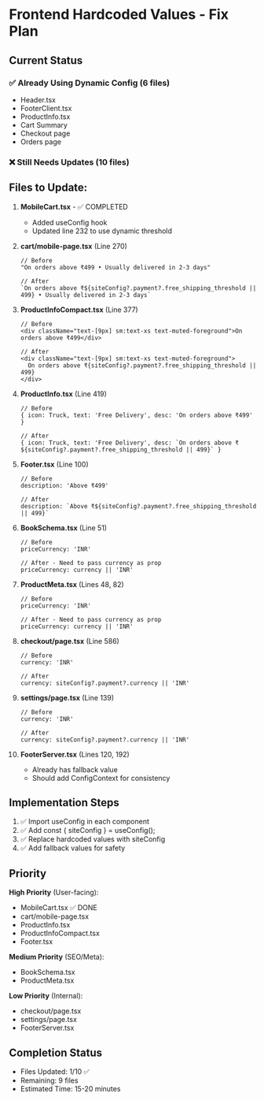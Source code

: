 # Frontend Hardcoded Values - Fix Plan

## Current Status

### ✅ Already Using Dynamic Config (6 files)
- Header.tsx
- FooterClient.tsx  
- ProductInfo.tsx
- Cart Summary
- Checkout page
- Orders page

### ❌ Still Needs Updates (10 files)

## Files to Update:

1. **MobileCart.tsx** - ✅ COMPLETED
   - Added useConfig hook
   - Updated line 232 to use dynamic threshold

2. **cart/mobile-page.tsx** (Line 270)
   ```tsx
   // Before
   "On orders above ₹499 • Usually delivered in 2-3 days"
   
   // After
   `On orders above ₹${siteConfig?.payment?.free_shipping_threshold || 499} • Usually delivered in 2-3 days`
   ```

3. **ProductInfoCompact.tsx** (Line 377)
   ```tsx
   // Before
   <div className="text-[9px] sm:text-xs text-muted-foreground">On orders above ₹499</div>
   
   // After
   <div className="text-[9px] sm:text-xs text-muted-foreground">
     On orders above ₹{siteConfig?.payment?.free_shipping_threshold || 499}
   </div>
   ```

4. **ProductInfo.tsx** (Line 419)
   ```tsx
   // Before
   { icon: Truck, text: 'Free Delivery', desc: 'On orders above ₹499' }
   
   // After  
   { icon: Truck, text: 'Free Delivery', desc: `On orders above ₹${siteConfig?.payment?.free_shipping_threshold || 499}` }
   ```

5. **Footer.tsx** (Line 100)
   ```tsx
   // Before
   description: 'Above ₹499'
   
   // After
   description: `Above ₹${siteConfig?.payment?.free_shipping_threshold || 499}`
   ```

6. **BookSchema.tsx** (Line 51)
   ```tsx
   // Before
   priceCurrency: 'INR'
   
   // After - Need to pass currency as prop
   priceCurrency: currency || 'INR'
   ```

7. **ProductMeta.tsx** (Lines 48, 82)
   ```tsx
   // Before
   priceCurrency: 'INR'
   
   // After - Need to pass currency as prop
   priceCurrency: currency || 'INR'
   ```

8. **checkout/page.tsx** (Line 586)
   ```tsx
   // Before
   currency: 'INR'
   
   // After
   currency: siteConfig?.payment?.currency || 'INR'
   ```

9. **settings/page.tsx** (Line 139)
   ```tsx
   // Before
   currency: 'INR'
   
   // After
   currency: siteConfig?.payment?.currency || 'INR'
   ```

10. **FooterServer.tsx** (Lines 120, 192)
    - Already has fallback value
    - Should add ConfigContext for consistency

## Implementation Steps

1. ✅ Import useConfig in each component
2. ✅ Add const { siteConfig } = useConfig();
3. ✅ Replace hardcoded values with siteConfig
4. ✅ Add fallback values for safety

## Priority

**High Priority** (User-facing):
- MobileCart.tsx ✅ DONE
- cart/mobile-page.tsx
- ProductInfo.tsx
- ProductInfoCompact.tsx
- Footer.tsx

**Medium Priority** (SEO/Meta):
- BookSchema.tsx
- ProductMeta.tsx

**Low Priority** (Internal):
- checkout/page.tsx
- settings/page.tsx
- FooterServer.tsx

## Completion Status

- Files Updated: 1/10 ✅
- Remaining: 9 files
- Estimated Time: 15-20 minutes
